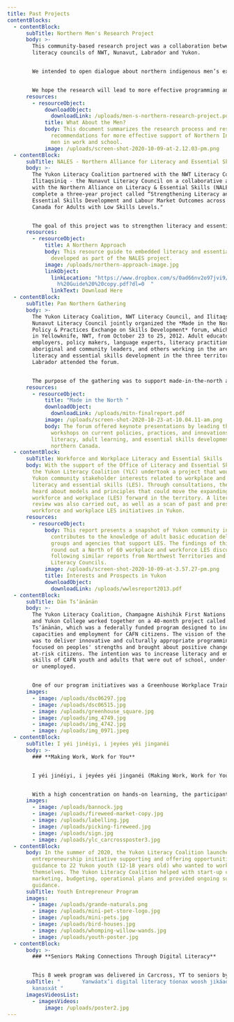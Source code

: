 ```yaml
---
title: Past Projects
contentBlocks:
  - contentBlock:
      subTitle: Northern Men's Research Project
      body: >-
        This community-based research project was a collaboration between the
        literacy councils of NWT, Nunavut, Labrador and Yukon.


        We intended to open dialogue about northern indigenous men’s experiences with learning and work. We wanted to better understand the barriers that northern First Nations, Inuit and Métis men face and, most important, what will help them succeed.


        We hope the research will lead to more effective programming and policies to support northern Indigenous men in learning, work and well-being.
      resources:
        - resourceObject:
            downloadObject:
              downloadLink: /uploads/men-s-northern-research-project.pdf
            title: What About the Men?
            body: This document summarizes the research process and results, and makes
              recommendations for more effective support of Northern Indigenous
              men in work and school.
            image: /uploads/screen-shot-2020-10-09-at-2.12.03-pm.png
  - contentBlock:
      subTitle: NALES - Northern Alliance for Literacy and Essential Skills
      body: >-
        The Yukon Literacy Coalition partnered with the NWT Literacy Council and
        Ilitaqsiniq - the Nunavut Literacy Council on a collaborative agreement
        with the Northern Alliance on Literacy & Essential Skills (NALES) to
        complete a three-year project called “Strengthening Literacy and
        Essential Skills Development and Labour Market Outcomes across Northern
        Canada for Adults with Low Skills Levels."


        The goal of this project was to strengthen literacy and essential skills development and to improve market outcomes across the north. The team reached out to Aboriginal youth and adults, both men and women, who were out-of-school or unemployed with low levels of literacy and essential skills in the remote north. Throughout this project, Aboriginal youth and adults had the opportunity to develop more transferable skills, become more employable, increase their access to the labour market, and experience more success within the northern economy.
      resources:
        - resourceObject:
            title: A Northern Approach
            body: This resource guide to embedded literacy and essential skills was
              developed as part of the NALES project.
            image: /uploads/northern-approach-image.jpg
            linkObject:
              linkLocation: "https://www.dropbox.com/s/0ad66nv2o97jvi9/A%20Northern%20Approac\
                h%20Guide%20%20copy.pdf?dl=0  "
              linkText: Download Here
  - contentBlock:
      subTitle: Pan Northern Gathering
      body: >-
        The Yukon Literacy Coalition, NWT Literacy Council, and Ilitaqsiniq-the
        Nunavut Literacy Council jointly organized the *Made in the North:
        Policy & Practices Exchange on Skills Development* forum, which was held
        in Yellowknife, NWT, from October 23 to 25, 2012. Adult educators,
        employers, policy makers, language experts, literacy practitioners,
        aboriginal and community leaders, and others working in the area of
        literacy and essential skills development in the three territories and
        Labrador attended the forum.


        The purpose of the gathering was to support made-in-the-north approaches to adult learning, including literacy and essential skills; the sharing of ideas and resources; and the creation of a northern action network. The event was funded by the Government of Canada’s Office of Literacy and Essential Skills; Government of the Northwest Territories’ Department of Education, Culture and Employment; Government of Nunavut’s Department of Education; and Yukon Territorial Government’s Labour Market Programs and Services, Advanced Education.
      resources:
        - resourceObject:
            title: "Made in the North "
            downloadObject:
              downloadLink: /uploads/mitn-finalreport.pdf
            image: /uploads/screen-shot-2020-10-23-at-10.04.11-am.png
            body: The forum offered keynote presentations by leading thinkers and dynamic
              workshops on current policies, practices, and innovations in
              literacy, adult learning, and essential skills development in
              northern Canada.
  - contentBlock:
      subTitle: Workforce and Workplace Literacy and Essential Skills
      body: With the support of the Office of Literacy and Essential Skills (OLES),
        the Yukon Literacy Coalition (YLC) undertook a project that would assess
        Yukon community stakeholder interests related to workplace and workforce
        literacy and essential skills (LES). Through consultations, the YLC
        heard about models and principles that could move the expanding field of
        workforce and workplace (LES) forward in the territory. A literature
        review was also carried out, as well as a scan of past and present
        workforce and workplace LES initiatives in Yukon.
      resources:
        - resourceObject:
            body: This report presents a snapshot of Yukon community interests, and
              contributes to the knowledge of adult basic education delivery
              groups and agencies that support LES. The findings of this report
              round out a North of 60 workplace and workforce LES discussion,
              following similar reports from Northwest Territories and Nunavut
              Literacy Councils.
            image: /uploads/screen-shot-2020-10-09-at-3.57.27-pm.png
            title: Interests and Prospects in Yukon
            downloadObject:
              downloadLink: /uploads/wwlesreport2013.pdf
  - contentBlock:
      subTitle: Dän Tsʼänānän
      body: >-
        The Yukon Literacy Coalition, Champagne Aishihik First Nations (CAFN),
        and Yukon College worked together on a 40-month project called Dän
        Tsʼänānän, which was a federally funded program designed to increase
        capacities and employment for CAFN citizens. The vision of the program
        was to deliver innovative and culturally appropriate programming that
        focused on peoples' strengths and brought about positive change for
        at-risk citizens. The intention was to increase literacy and employment
        skills of CAFN youth and adults that were out of school, under-employed,
        or unemployed.


        One of our program initiatives was a Greenhouse Workplace Training program. The 21-week program started in April of 2019 in the Village of Haines Junction, Yukon. It was designed to combine wellness, non-formal learning (soft skills) and formal learning (hard skills), with the operation of two commercial greenhouses.
      images:
        - image: /uploads/dsc06297.jpg
        - image: /uploads/dsc06515.jpg
        - image: /uploads/greenhouse_square.jpg
        - image: /uploads/img_4749.jpg
        - image: /uploads/img_4742.jpg
        - image: /uploads/img_0971.jpeg
  - contentBlock:
      subTitle: I yéi jinéiyi, i jeyées yéi jinganéi
      body: >-
        ### **Making Work, Work for You**


        I yéi jinéiyi, i jeyées yéi jinganéi (Making Work, Work for You) program was a 12- week hands-on learning program that started in Carcross in July 2020. It was designed to help participants plan, develop and operate a small business. The program was also designed to foster an entrepreneurial spirit and encourage and support personal wellness through physical, mental, spiritual and emotional health.


        With a high concentration on hands-on learning, the participants of the program had experienced running multiple pop-up businesses at the Whitehorse Outdoor Fireweed Community Market in Shipyards Park. This was a great opportunity to practice the skills needed to run a small business from start to finish. The participants experimented with a traditional bannock recipe and created new flavours weekly to sell at the market. They sold the fresh bannock with hand-pickedfireweed flower jelly, and sweetened earl grey tea with fireweed simple syrup.
      images:
        - image: /uploads/bannock.jpg
        - image: /uploads/fireweed-market-copy.jpg
        - image: /uploads/labelling.jpg
        - image: /uploads/picking-fireweed.jpg
        - image: /uploads/sign.jpg
        - image: /uploads/ylc_carcrossposter3.jpg
  - contentBlock:
      body: In the summer of 2020, the Yukon Literacy Coalition launched a youth
        entrepreneurship initiative supporting and offering opportunities and
        guidance to 22 Yukon youth (12-18 years old) who wanted to work for
        themselves. The Yukon Literacy Coalition helped with start-up costs,
        marketing, budgeting, operational plans and provided ongoing support and
        guidance.
      subTitle: Youth Entrepreneur Program
      images:
        - image: /uploads/grande-naturals.png
        - image: /uploads/mini-pet-store-logo.jpg
        - image: /uploads/mini-pets.jpg
        - image: /uploads/bird-houses.jpg
        - image: /uploads/whomping-willow-wands.jpg
        - image: /uploads/youth-poster.jpg
  - contentBlock:
      body: >-
        ### **Seniors Making Connections Through Digital Literacy**


        This 8 week program was delivered in Carcross, YT to seniors by seniors with a focus on developing digital literacy skills. With a train- the- trainer approach, it's goal was to teach participants how to navigate the internet, learn about scam and fraud prevention, and how to connect with friends and family virtually.
      subTitle: "       Yanwáatx’i digital literacy tóonax woosh jikáade yaa has
        kanasxát "
      imagesVideosList:
        - imagesVideos:
            image: /uploads/poster2.jpg
---
```

